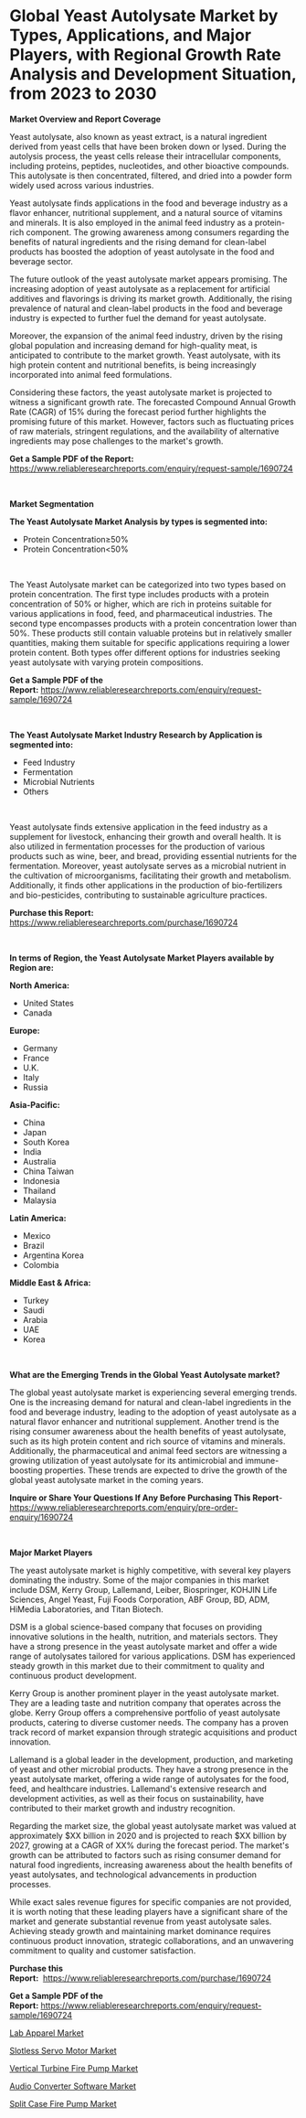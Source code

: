 <p><h1>Global Yeast Autolysate Market by Types, Applications, and Major Players, with Regional Growth Rate Analysis and Development Situation, from 2023 to 2030</h1></p><p><strong>Market Overview and Report Coverage</strong></p>
<p><p>Yeast autolysate, also known as yeast extract, is a natural ingredient derived from yeast cells that have been broken down or lysed. During the autolysis process, the yeast cells release their intracellular components, including proteins, peptides, nucleotides, and other bioactive compounds. This autolysate is then concentrated, filtered, and dried into a powder form widely used across various industries.</p><p>Yeast autolysate finds applications in the food and beverage industry as a flavor enhancer, nutritional supplement, and a natural source of vitamins and minerals. It is also employed in the animal feed industry as a protein-rich component. The growing awareness among consumers regarding the benefits of natural ingredients and the rising demand for clean-label products has boosted the adoption of yeast autolysate in the food and beverage sector.</p><p>The future outlook of the yeast autolysate market appears promising. The increasing adoption of yeast autolysate as a replacement for artificial additives and flavorings is driving its market growth. Additionally, the rising prevalence of natural and clean-label products in the food and beverage industry is expected to further fuel the demand for yeast autolysate.</p><p>Moreover, the expansion of the animal feed industry, driven by the rising global population and increasing demand for high-quality meat, is anticipated to contribute to the market growth. Yeast autolysate, with its high protein content and nutritional benefits, is being increasingly incorporated into animal feed formulations.</p><p>Considering these factors, the yeast autolysate market is projected to witness a significant growth rate. The forecasted Compound Annual Growth Rate (CAGR) of 15% during the forecast period further highlights the promising future of this market. However, factors such as fluctuating prices of raw materials, stringent regulations, and the availability of alternative ingredients may pose challenges to the market's growth.</p></p>
<p><strong>Get a Sample PDF of the Report:</strong> <a href="https://www.reliableresearchreports.com/enquiry/request-sample/1690724">https://www.reliableresearchreports.com/enquiry/request-sample/1690724</a></p>
<p>&nbsp;</p>
<p><strong>Market Segmentation</strong></p>
<p><strong>The Yeast Autolysate Market Analysis by types is segmented into:</strong></p>
<p><ul><li>Protein Concentration≥50%</li><li>Protein Concentration<50%</li></ul></p>
<p>&nbsp;</p>
<p><p>The Yeast Autolysate market can be categorized into two types based on protein concentration. The first type includes products with a protein concentration of 50% or higher, which are rich in proteins suitable for various applications in food, feed, and pharmaceutical industries. The second type encompasses products with a protein concentration lower than 50%. These products still contain valuable proteins but in relatively smaller quantities, making them suitable for specific applications requiring a lower protein content. Both types offer different options for industries seeking yeast autolysate with varying protein compositions.</p></p>
<p><strong>Get a Sample PDF of the Report:</strong>&nbsp;<a href="https://www.reliableresearchreports.com/enquiry/request-sample/1690724">https://www.reliableresearchreports.com/enquiry/request-sample/1690724</a></p>
<p>&nbsp;</p>
<p><strong>The Yeast Autolysate Market Industry Research by Application is segmented into:</strong></p>
<p><ul><li>Feed Industry</li><li>Fermentation</li><li>Microbial Nutrients</li><li>Others</li></ul></p>
<p>&nbsp;</p>
<p><p>Yeast autolysate finds extensive application in the feed industry as a supplement for livestock, enhancing their growth and overall health. It is also utilized in fermentation processes for the production of various products such as wine, beer, and bread, providing essential nutrients for the fermentation. Moreover, yeast autolysate serves as a microbial nutrient in the cultivation of microorganisms, facilitating their growth and metabolism. Additionally, it finds other applications in the production of bio-fertilizers and bio-pesticides, contributing to sustainable agriculture practices.</p></p>
<p><strong>Purchase this Report:</strong>&nbsp; <a href="https://www.reliableresearchreports.com/purchase/1690724">https://www.reliableresearchreports.com/purchase/1690724</a></p>
<p>&nbsp;</p>
<p><strong>In terms of Region, the Yeast Autolysate Market Players available by Region are:</strong></p>
<p>
    <p> <strong> North America: </strong>
        <ul>
            <li>United States</li>
            <li>Canada</li>
        </ul>
        </p> 
    <p> <strong> Europe: </strong>
        <ul>
            <li>Germany</li>
            <li>France</li>
            <li>U.K.</li>
            <li>Italy</li>
            <li>Russia</li>
        </ul>
        </p> 
    <p> <strong> Asia-Pacific: </strong>
        <ul>
            <li>China</li>
            <li>Japan</li>
            <li>South Korea</li>
            <li>India</li>
            <li>Australia</li>
            <li>China Taiwan</li>
            <li>Indonesia</li>
            <li>Thailand</li>
            <li>Malaysia</li>
        </ul>
        </p> 
    <p> <strong> Latin America: </strong>
        <ul>
            <li>Mexico</li>
            <li>Brazil</li>
            <li>Argentina Korea</li>
            <li>Colombia</li>
        </ul>
        </p> 
    <p> <strong> Middle East & Africa: </strong>
        <ul>
            <li>Turkey</li>
            <li>Saudi</li>
            <li>Arabia</li>
            <li>UAE</li>
            <li>Korea</li>
        </ul>
    </p>
    </p>
<p>&nbsp;</p>
<p><strong>What are the Emerging Trends in the Global Yeast Autolysate market?</strong></p>
<p><p>The global yeast autolysate market is experiencing several emerging trends. One is the increasing demand for natural and clean-label ingredients in the food and beverage industry, leading to the adoption of yeast autolysate as a natural flavor enhancer and nutritional supplement. Another trend is the rising consumer awareness about the health benefits of yeast autolysate, such as its high protein content and rich source of vitamins and minerals. Additionally, the pharmaceutical and animal feed sectors are witnessing a growing utilization of yeast autolysate for its antimicrobial and immune-boosting properties. These trends are expected to drive the growth of the global yeast autolysate market in the coming years.</p></p>
<p><strong>Inquire or Share Your Questions If Any Before Purchasing This Report</strong>- <a href="https://www.reliableresearchreports.com/enquiry/pre-order-enquiry/1690724">https://www.reliableresearchreports.com/enquiry/pre-order-enquiry/1690724</a></p>
<p>&nbsp;</p>
<p><strong>Major Market Players</strong></p>
<p><p>The yeast autolysate market is highly competitive, with several key players dominating the industry. Some of the major companies in this market include DSM, Kerry Group, Lallemand, Leiber, Biospringer, KOHJIN Life Sciences, Angel Yeast, Fuji Foods Corporation, ABF Group, BD, ADM, HiMedia Laboratories, and Titan Biotech.</p><p>DSM is a global science-based company that focuses on providing innovative solutions in the health, nutrition, and materials sectors. They have a strong presence in the yeast autolysate market and offer a wide range of autolysates tailored for various applications. DSM has experienced steady growth in this market due to their commitment to quality and continuous product development.</p><p>Kerry Group is another prominent player in the yeast autolysate market. They are a leading taste and nutrition company that operates across the globe. Kerry Group offers a comprehensive portfolio of yeast autolysate products, catering to diverse customer needs. The company has a proven track record of market expansion through strategic acquisitions and product innovation.</p><p>Lallemand is a global leader in the development, production, and marketing of yeast and other microbial products. They have a strong presence in the yeast autolysate market, offering a wide range of autolysates for the food, feed, and healthcare industries. Lallemand's extensive research and development activities, as well as their focus on sustainability, have contributed to their market growth and industry recognition.</p><p>Regarding the market size, the global yeast autolysate market was valued at approximately $XX billion in 2020 and is projected to reach $XX billion by 2027, growing at a CAGR of XX% during the forecast period. The market's growth can be attributed to factors such as rising consumer demand for natural food ingredients, increasing awareness about the health benefits of yeast autolysates, and technological advancements in production processes.</p><p>While exact sales revenue figures for specific companies are not provided, it is worth noting that these leading players have a significant share of the market and generate substantial revenue from yeast autolysate sales. Achieving steady growth and maintaining market dominance requires continuous product innovation, strategic collaborations, and an unwavering commitment to quality and customer satisfaction.</p></p>
<p><strong>Purchase this Report:</strong>&nbsp;&nbsp;<a href="https://www.reliableresearchreports.com/purchase/1690724">https://www.reliableresearchreports.com/purchase/1690724</a></p>
<p></p>
<p><strong>Get a Sample PDF of the Report:</strong>&nbsp;<a href="https://www.reliableresearchreports.com/enquiry/request-sample/1690724">https://www.reliableresearchreports.com/enquiry/request-sample/1690724</a></p>
<p><p><a href="https://medium.com/@damionrunte/lab-apparel-market-size-cagr-trends-2024-2030-4677a0805c33">Lab Apparel Market</a></p><p><a href="https://www.linkedin.com/pulse/slotless-servo-motor-market-size-share-global-analysis-report/">Slotless Servo Motor Market</a></p><p><a href="https://www.linkedin.com/pulse/vertical-turbine-fire-pump-market-size-2023-2030-global-henvf/">Vertical Turbine Fire Pump Market</a></p><p><a href="https://medium.com/@geoanderson1978/audio-converter-software-market-size-and-market-trends-complete-industry-overview-2023-to-2030-0a7629e694dd">Audio Converter Software Market</a></p><p><a href="https://www.linkedin.com/pulse/split-case-fire-pump-market-size-2023-2030-global-industrial/">Split Case Fire Pump Market</a></p></p>